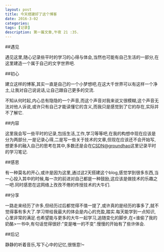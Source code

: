 ```yaml
---
layout: post
title: 今天搭建好了这个博客
date: 2016-3-02
categories: 
tags: [记录]
description: 第一篇文章,午夜 21 :35.
---
```


##遇见

遇见这里,随心记录些平时的学习的心得与体会,当然也可能有自己生活的一部分,在这里建造一个属于自己的文字世界吧.

##初心

建立这样的博客,其实一直是自己的一个小梦想吧,在这大千世界可以有这样一个净土,让我对自己说说话,让自己跟自己更多的交流.

不知从何时起,内心总有隐隐的一个声音,而这个声音对我来说又很模糊,这个声音无法对他人诉说,或许只有自己才能读懂它的含义,而我只是感觉到了它的存在,实际并不了解它.

##内容

这里我会写一些平时的记录,包括生活,工作,学习等等吧,在我的构想中现在应该是分为两部分,一是记录心得,二是写一些关于技术的文章,但现在应该还不会开始写,想更多的融入自己的思考在其中,多数还是会在[CSDN@groundhao](http://blog.csdn.net/data_hlk/)这里记录平时的学习笔记.

##感恩

有一种莫名的开心,或许是因为这里,通过这2天搭建这个blog,感觉学到很多东西,当一心投入其中的时候,每一次的前进对自己都是一种鼓励,这应该是做技术的乐趣之一吧.同时感恩在这网络上孜孜不倦的传授技术的大牛们.

##分享

一路走来经历了许多,但经历过后都觉得不值一提了,或许真的是经历的事多了,就不觉得事有多大了.学习带给我最大的体会是内心的充盈,踏实.每天能学到一点知识,心里非常的满足.也希望能与更多的大牛一起学习,追随变化的脚步,在<谁偷了我的奶酪>一书中,有句话觉得很好:"变是唯一的不变".慢慢的开始有了些许体会.

##后记

静静的听着音乐,写下心中的记忆,很惬意!~














